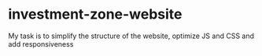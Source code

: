 # investment-zone-website
My task is to simplify the structure of the website, optimize JS and CSS and add responsiveness
